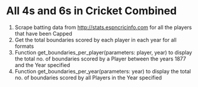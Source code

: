 # All 4s and 6s in Cricket Combined
1) Scrape batting data from http://stats.espncricinfo.com for all the players that have been Capped
2) Get the total boundaries scored by each player in each year for all formats
3) Function get_boundaries_per_player(parameters: player, year) to display the total no. of boundaries scored by a Player between the years 1877 and the Year specified
4) Function get_boundaries_per_year(parameters: year) to display the total no. of boundaries scored by all Players in the Year specified
